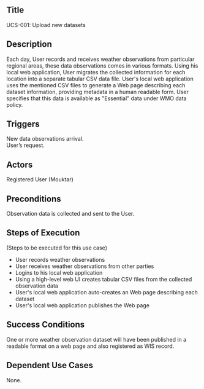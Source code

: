 ## Title 
UCS-001: Upload new datasets


## Description 

Each day, User records and receives weather observations from particular regional areas, these data observations comes in various formats. Using his local web application, User migrates the collected information for each location into a separate tabular CSV data file. User's local web application uses the mentioned CSV files to generate a Web page describing each dataset information, providing metadata in a human readable form. User specifies that this data is available as "Essential" data under WMO data policy.


## Triggers 
New data observations arrival.  
User’s request.


## Actors 
Registered User (Mouktar)


## Preconditions 
 Observation data is collected and sent to the User.


## Steps of Execution 
(Steps to be executed for this use case) 

- User records weather observations  
- User receives weather observations from other parties  
- Logins to his local web application  
- Using a high-level web UI creates tabular CSV files from the collected observation data
- User's local web application auto-creates an Web page describing each dataset 
- User's local web application publishes the Web page



## Success Conditions
One or more weather observation dataset will have been published in a readable format on a web page and also registered as WIS record.


## Dependent Use Cases
None.
